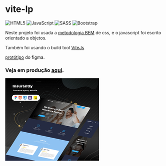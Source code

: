 # vite-lp

![HTML5](https://img.shields.io/badge/html5-%23E34F26.svg?style=for-the-badge&logo=html5&logoColor=white)
![JavaScript](https://img.shields.io/badge/javascript-%23323330.svg?style=for-the-badge&logo=javascript&logoColor=%23F7DF1E)
![SASS](https://img.shields.io/badge/SASS-hotpink.svg?style=for-the-badge&logo=SASS&logoColor=white)
![Bootstrap](https://img.shields.io/badge/bootstrap-%23563D7C.svg?style=for-the-badge&logo=bootstrap&logoColor=white)

Neste projeto foi usada a [metodologia BEM][5] de css, e o javascript foi escrito orientado a objetos.

Também foi usando o build tool [ViteJs][2] 

[protótipo][1] do figma.

### Veja em produção [aqui][4].

![thumbnail][3]

[1]: https://www.figma.com/file/5WILqFP6SBtlaUVdJLJDnZ/Insurantly---insurance-agency-html5-website-template-(Community)?node-id=69%3A5241
[2]: https://vitejs.dev
[3]: ./thumbnail.png
[4]: https://vite-9gm08dz0y-andrewcrescencio.vercel.app
[5]: https://en.bem.info/methodology/
